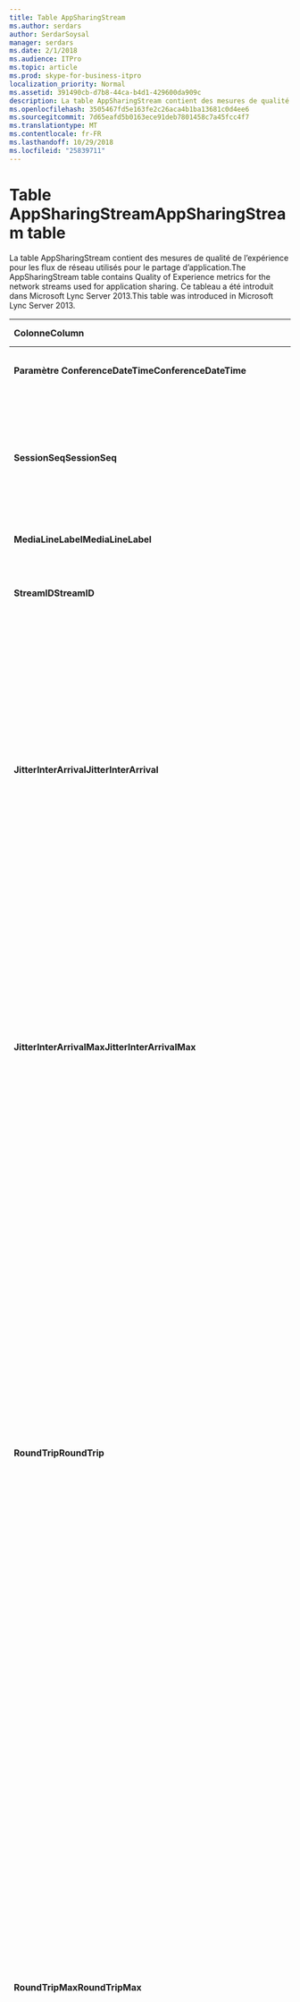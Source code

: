 ```yaml
---
title: Table AppSharingStream
ms.author: serdars
author: SerdarSoysal
manager: serdars
ms.date: 2/1/2018
ms.audience: ITPro
ms.topic: article
ms.prod: skype-for-business-itpro
localization_priority: Normal
ms.assetid: 391490cb-d7b8-44ca-b4d1-429600da909c
description: La table AppSharingStream contient des mesures de qualité de l’expérience pour les flux de réseau utilisés pour le partage d’application. Ce tableau a été introduit dans Microsoft Lync Server 2013.
ms.openlocfilehash: 3505467fd5e163fe2c26aca4b1ba13681c0d4ee6
ms.sourcegitcommit: 7d65eafd5b0163ece91deb7801458c7a45fcc4f7
ms.translationtype: MT
ms.contentlocale: fr-FR
ms.lasthandoff: 10/29/2018
ms.locfileid: "25839711"
---
```

# <a name="appsharingstream-table"></a><span data-ttu-id="f0000-104">Table AppSharingStream</span><span class="sxs-lookup"><span data-stu-id="f0000-104">AppSharingStream table</span></span>
 
<span data-ttu-id="f0000-105">La table AppSharingStream contient des mesures de qualité de l’expérience pour les flux de réseau utilisés pour le partage d’application.</span><span class="sxs-lookup"><span data-stu-id="f0000-105">The AppSharingStream table contains Quality of Experience metrics for the network streams used for application sharing.</span></span> <span data-ttu-id="f0000-106">Ce tableau a été introduit dans Microsoft Lync Server 2013.</span><span class="sxs-lookup"><span data-stu-id="f0000-106">This table was introduced in Microsoft Lync Server 2013.</span></span>
  
|<span data-ttu-id="f0000-107">**Colonne**</span><span class="sxs-lookup"><span data-stu-id="f0000-107">**Column**</span></span>|<span data-ttu-id="f0000-108">**Type de données**</span><span class="sxs-lookup"><span data-stu-id="f0000-108">**Data Type**</span></span>|<span data-ttu-id="f0000-109">**Clé/Index**</span><span class="sxs-lookup"><span data-stu-id="f0000-109">**Key/Index**</span></span>|<span data-ttu-id="f0000-110">**Détails**</span><span class="sxs-lookup"><span data-stu-id="f0000-110">**Details**</span></span>|
|:-----|:-----|:-----|:-----|
|<span data-ttu-id="f0000-111">**Paramètre ConferenceDateTime**</span><span class="sxs-lookup"><span data-stu-id="f0000-111">**ConferenceDateTime**</span></span> <br/> |<span data-ttu-id="f0000-112">dateTime</span><span class="sxs-lookup"><span data-stu-id="f0000-112">dateTime</span></span>  <br/> |<span data-ttu-id="f0000-113">Primaire, étrangère</span><span class="sxs-lookup"><span data-stu-id="f0000-113">Primary, Foreign</span></span>  <br/> |<span data-ttu-id="f0000-114">Date et heure de début de la session.</span><span class="sxs-lookup"><span data-stu-id="f0000-114">Date and time that the session started.</span></span>  <br/> |
|<span data-ttu-id="f0000-115">**SessionSeq**</span><span class="sxs-lookup"><span data-stu-id="f0000-115">**SessionSeq**</span></span> <br/> |<span data-ttu-id="f0000-116">int</span><span class="sxs-lookup"><span data-stu-id="f0000-116">int</span></span>  <br/> |<span data-ttu-id="f0000-117">Primaire, étrangère</span><span class="sxs-lookup"><span data-stu-id="f0000-117">Primary, Foreign</span></span>  <br/> |<span data-ttu-id="f0000-118">Identificateur séquentiel utilisé pour faire la distinction entre les sessions qui ont débuté à la même date et en même temps.</span><span class="sxs-lookup"><span data-stu-id="f0000-118">Sequential identifier used to distinguish between sessions that started on the same date and at the same time.</span></span>  <br/> |
|<span data-ttu-id="f0000-119">**MediaLineLabel**</span><span class="sxs-lookup"><span data-stu-id="f0000-119">**MediaLineLabel**</span></span> <br/> |<span data-ttu-id="f0000-120">tinyint</span><span class="sxs-lookup"><span data-stu-id="f0000-120">tinyint</span></span>  <br/> |<span data-ttu-id="f0000-121">Primaire, étrangère</span><span class="sxs-lookup"><span data-stu-id="f0000-121">Primary, Foreign</span></span>  <br/> | <span data-ttu-id="f0000-122">Voir [Table MediaLine](https://docs.microsoft.com/skypeforbusiness/schema-reference/quality-of-experience-qoe-database-schema/medialine-0).</span><span class="sxs-lookup"><span data-stu-id="f0000-122">See [MediaLine Table](https://docs.microsoft.com/skypeforbusiness/schema-reference/quality-of-experience-qoe-database-schema/medialine-0).</span></span> <br/> |
|<span data-ttu-id="f0000-123">**StreamID**</span><span class="sxs-lookup"><span data-stu-id="f0000-123">**StreamID**</span></span> <br/> |<span data-ttu-id="f0000-124">int</span><span class="sxs-lookup"><span data-stu-id="f0000-124">int</span></span>  <br/> |<span data-ttu-id="f0000-125">Principal</span><span class="sxs-lookup"><span data-stu-id="f0000-125">Primary</span></span>  <br/> |<span data-ttu-id="f0000-126">Identificateur unique de l’application de flux de partage.</span><span class="sxs-lookup"><span data-stu-id="f0000-126">Unique identifier of the application sharing stream.</span></span>  <br/> |
|<span data-ttu-id="f0000-127">**JitterInterArrival**</span><span class="sxs-lookup"><span data-stu-id="f0000-127">**JitterInterArrival**</span></span> <br/> |<span data-ttu-id="f0000-128">int</span><span class="sxs-lookup"><span data-stu-id="f0000-128">int</span></span>  <br/> ||<span data-ttu-id="f0000-p103">Gigue moyenne détectée entre les arrivées de paquets RTP. (La gigue permet de mesurer les fluctuations d’un appel.) Les valeurs de gigue élevées peuvent provenir d’une congestion ou d’un serveur multimédia surchargé, ce qui se traduit par une distorsion ou une perte de l’audio.</span><span class="sxs-lookup"><span data-stu-id="f0000-p103">Average jitter detected between RTP packet arrivals. (Jitter is a measure of the "shakiness" of a call.) High jitter values are typically caused by congestion or an overloaded media server, and result in distorted or lost audio.</span></span>  <br/> |
|<span data-ttu-id="f0000-131">**JitterInterArrivalMax**</span><span class="sxs-lookup"><span data-stu-id="f0000-131">**JitterInterArrivalMax**</span></span> <br/> |<span data-ttu-id="f0000-132">int</span><span class="sxs-lookup"><span data-stu-id="f0000-132">int</span></span>  <br/> ||<span data-ttu-id="f0000-133">Gigue maximale détectée entre l’arrivée de paquets RTP.</span><span class="sxs-lookup"><span data-stu-id="f0000-133">Maximum jitter detected between RTP packet arrivals.</span></span> <span data-ttu-id="f0000-134">(Gigue est une mesure de « tremblement » d’un appel). Valeurs de gigue haute sont généralement causés par congestion ou un serveur multimédia surchargée et entraîner audio déformé ou perdue.</span><span class="sxs-lookup"><span data-stu-id="f0000-134">(Jitter is a measure of the "shakiness" of a call.) High jitter values are typically caused by congestion or an overloaded media server, and result in distorted or lost audio.</span></span>  <br/> |
|<span data-ttu-id="f0000-135">**RoundTrip**</span><span class="sxs-lookup"><span data-stu-id="f0000-135">**RoundTrip**</span></span> <br/> |<span data-ttu-id="f0000-136">int</span><span class="sxs-lookup"><span data-stu-id="f0000-136">int</span></span>  <br/> ||<span data-ttu-id="f0000-p105">Temps moyen (en millisecondes) nécessaire à un paquet RTP (Real-Time Transport Protocol) pour effectuer un aller-retour vers un autre système d’extrémité. Des boucles de 200 millisecondes ou moins sont considérées qualitativement acceptables.</span><span class="sxs-lookup"><span data-stu-id="f0000-p105">Average amount of (in milliseconds) required for a Real-Time Transport Protocol packet to travel to another endpoint and then back. Round-trip times of 200 milliseconds or less are considered of acceptable quality.</span></span>  <br/> <span data-ttu-id="f0000-p106">Des boucles de durée plus élevée peuvent être causées par le routage international des appels, une mauvaise configuration du routage ou un serveur multimédia surchargé. Les durées d’aller-retour élevées créent des difficultés dans le cadre de conversations audio bidirectionnelles réalisées en temps réel.</span><span class="sxs-lookup"><span data-stu-id="f0000-p106">High round-trip values can be caused by international call routing; a routing misconfiguration; or an overloaded media server. High round-trip times result in difficulties with two-way, real-time audio conversations.</span></span>  <br/> |
|<span data-ttu-id="f0000-141">**RoundTripMax**</span><span class="sxs-lookup"><span data-stu-id="f0000-141">**RoundTripMax**</span></span> <br/> |<span data-ttu-id="f0000-142">int</span><span class="sxs-lookup"><span data-stu-id="f0000-142">int</span></span>  <br/> ||<span data-ttu-id="f0000-143">Quantité maximale de (en millisecondes) requise pour un paquet de Real-Time Transport Protocol à se déplacent vers un autre point de terminaison.</span><span class="sxs-lookup"><span data-stu-id="f0000-143">Maximum amount of (in milliseconds) required for a Real-Time Transport Protocol packet to travel to another endpoint and then back.</span></span> <span data-ttu-id="f0000-144">Des boucles de 200 millisecondes ou moins sont considérées qualitativement acceptables.</span><span class="sxs-lookup"><span data-stu-id="f0000-144">Round-trip times of 200 milliseconds or less are considered of acceptable quality.</span></span>  <br/> <span data-ttu-id="f0000-p108">Des boucles de durée plus élevée peuvent être causées par le routage international des appels, une mauvaise configuration du routage ou un serveur multimédia surchargé. Les durées d’aller-retour élevées créent des difficultés dans le cadre de conversations audio bidirectionnelles réalisées en temps réel.</span><span class="sxs-lookup"><span data-stu-id="f0000-p108">High round-trip values can be caused by international call routing; a routing misconfiguration; or an overloaded media server. High round-trip times result in difficulties with two-way, real-time audio conversations.</span></span>  <br/> |
|<span data-ttu-id="f0000-147">**PacketLossRate**</span><span class="sxs-lookup"><span data-stu-id="f0000-147">**PacketLossRate**</span></span> <br/> |<span data-ttu-id="f0000-148">float</span><span class="sxs-lookup"><span data-stu-id="f0000-148">float</span></span>  <br/> ||<span data-ttu-id="f0000-p109">Taux moyen de pertes de paquets RTP. (La perte de paquets survient lorsque des paquets RTP, protocole employé pour la transmission audio et vidéo sur Internet, n’atteignent pas leur point de destination.) Les valeurs de perte élevées peuvent provenir d’une congestion, d’un dépassement de la bande passante disponible, d’une congestion/interférence dans la liaison sans fil ou d’un serveur multimédia surchargé, ce qui se traduit par une distorsion ou une perte de l’audio.</span><span class="sxs-lookup"><span data-stu-id="f0000-p109">Average rate of Real-Time Transport Protocol (RTP) packet loss. (Packet loss occurs when RTP packets, a protocol used for transmitting audio and video across the Internet, failed to reach their destination.) High loss rates are generally caused by congestion; lack of bandwidth; wireless congestion or interference; or an overloaded media server. Packet loss typically results in distorted or lost audio.</span></span>  <br/> |
|<span data-ttu-id="f0000-152">**PacketLossRateMax**</span><span class="sxs-lookup"><span data-stu-id="f0000-152">**PacketLossRateMax**</span></span> <br/> |<span data-ttu-id="f0000-153">float</span><span class="sxs-lookup"><span data-stu-id="f0000-153">float</span></span>  <br/> ||<span data-ttu-id="f0000-154">Taux maximal de perte de paquets RTP (Real-Time Transport Protocol).</span><span class="sxs-lookup"><span data-stu-id="f0000-154">Maximum rate of Real-Time Transport Protocol (RTP) packet loss.</span></span> <span data-ttu-id="f0000-155">(La perte de paquets se produit lorsque les paquets RTP, un protocole utilisé pour la transmission audio et vidéo via Internet, n’a pas pu atteindre leur destination.) Taux de perte haute sont généralement provoquées par la congestion ; manque de bande passante ; congestion sans fil ou interférences ; ou un serveur multimédia surchargée.</span><span class="sxs-lookup"><span data-stu-id="f0000-155">(Packet loss occurs when RTP packets, a protocol used for transmitting audio and video across the Internet, failed to reach their destination.) High loss rates are generally caused by congestion; lack of bandwidth; wireless congestion or interference; or an overloaded media server.</span></span> <span data-ttu-id="f0000-156">Perte de paquets entraîne audio déformé ou perdue.</span><span class="sxs-lookup"><span data-stu-id="f0000-156">Packet loss typically results in distorted or lost audio.</span></span>  <br/> |
|<span data-ttu-id="f0000-157">**PacketUtilization**</span><span class="sxs-lookup"><span data-stu-id="f0000-157">**PacketUtilization**</span></span> <br/> |<span data-ttu-id="f0000-158">int</span><span class="sxs-lookup"><span data-stu-id="f0000-158">int</span></span>  <br/> ||<span data-ttu-id="f0000-159">Nombre de paquets envoyés.</span><span class="sxs-lookup"><span data-stu-id="f0000-159">Number of packets sent.</span></span>  <br/> |
|<span data-ttu-id="f0000-160">**BandwidthEst**</span><span class="sxs-lookup"><span data-stu-id="f0000-160">**BandwidthEst**</span></span> <br/> |<span data-ttu-id="f0000-161">int</span><span class="sxs-lookup"><span data-stu-id="f0000-161">int</span></span>  <br/> ||<span data-ttu-id="f0000-162">Estimée à sens unique la bande passante disponible à la fin de la session.</span><span class="sxs-lookup"><span data-stu-id="f0000-162">Estimated one-way bandwidth available at the end of the session.</span></span> <span data-ttu-id="f0000-163">Indiqué en bits par seconde.</span><span class="sxs-lookup"><span data-stu-id="f0000-163">Reported in bits per second.</span></span>  <br/> |
|<span data-ttu-id="f0000-164">**AppSharingPayloadDescription**</span><span class="sxs-lookup"><span data-stu-id="f0000-164">**AppSharingPayloadDescription**</span></span> <br/> |<span data-ttu-id="f0000-165">int</span><span class="sxs-lookup"><span data-stu-id="f0000-165">int</span></span>  <br/> ||<span data-ttu-id="f0000-166">Description de la charge utile de partage d’application.</span><span class="sxs-lookup"><span data-stu-id="f0000-166">Description of the application sharing payload.</span></span>  <br/> |
|<span data-ttu-id="f0000-167">**RelativeOneWayTotal**</span><span class="sxs-lookup"><span data-stu-id="f0000-167">**RelativeOneWayTotal**</span></span> <br/> |<span data-ttu-id="f0000-168">float</span><span class="sxs-lookup"><span data-stu-id="f0000-168">float</span></span>  <br/> ||<span data-ttu-id="f0000-169">Quantité totale de la latence à sens unique.</span><span class="sxs-lookup"><span data-stu-id="f0000-169">Total amount of one-way latency.</span></span> <span data-ttu-id="f0000-170">Latence à sens unique relative mesure le délai entre le client et le serveur.</span><span class="sxs-lookup"><span data-stu-id="f0000-170">Relative one-way latency measures the delay between the client and the server.</span></span>  <br/> |
|<span data-ttu-id="f0000-171">**RelativeOneWayAverage**</span><span class="sxs-lookup"><span data-stu-id="f0000-171">**RelativeOneWayAverage**</span></span> <br/> |<span data-ttu-id="f0000-172">float</span><span class="sxs-lookup"><span data-stu-id="f0000-172">float</span></span>  <br/> ||<span data-ttu-id="f0000-173">Quantité moyenne de latence à sens unique.</span><span class="sxs-lookup"><span data-stu-id="f0000-173">Average amount of one-way latency.</span></span> <span data-ttu-id="f0000-174">Latence à sens unique relative mesure le délai entre le client et le serveur.</span><span class="sxs-lookup"><span data-stu-id="f0000-174">Relative one-way latency measures the delay between the client and the server.</span></span>  <br/> |
|<span data-ttu-id="f0000-175">**RelativeOneWayMax**</span><span class="sxs-lookup"><span data-stu-id="f0000-175">**RelativeOneWayMax**</span></span> <br/> |<span data-ttu-id="f0000-176">float</span><span class="sxs-lookup"><span data-stu-id="f0000-176">float</span></span>  <br/> ||<span data-ttu-id="f0000-177">Quantité maximale de latence à sens unique.</span><span class="sxs-lookup"><span data-stu-id="f0000-177">Maximum amount of one-way latency.</span></span> <span data-ttu-id="f0000-178">Latence à sens unique relative mesure le délai entre le client et le serveur.</span><span class="sxs-lookup"><span data-stu-id="f0000-178">Relative one-way latency measures the delay between the client and the server.</span></span>  <br/> |
|<span data-ttu-id="f0000-179">**RelativeOneWayBurstOccurrences**</span><span class="sxs-lookup"><span data-stu-id="f0000-179">**RelativeOneWayBurstOccurrences**</span></span> <br/> |<span data-ttu-id="f0000-180">int</span><span class="sxs-lookup"><span data-stu-id="f0000-180">int</span></span>  <br/> ||<span data-ttu-id="f0000-181">Occurrences de rafales à sens unique total.</span><span class="sxs-lookup"><span data-stu-id="f0000-181">Total one-way burst occurrences.</span></span> <span data-ttu-id="f0000-182">Une transmission « rafales » est une transmission où flux de données en rafales imprévisibles au lieu d’un flux continu.</span><span class="sxs-lookup"><span data-stu-id="f0000-182">A "bursty" transmission is a transmission where data flows in unpredictable bursts as opposed to a steady stream.</span></span> <span data-ttu-id="f0000-183">Cette mesure exhaustive de flux de données entre le client et le serveur.</span><span class="sxs-lookup"><span data-stu-id="f0000-183">This metric measures data flow between the client and the server.</span></span>  <br/> |
|<span data-ttu-id="f0000-184">**RelativeOneWayBurstDensity**</span><span class="sxs-lookup"><span data-stu-id="f0000-184">**RelativeOneWayBurstDensity**</span></span> <br/> |<span data-ttu-id="f0000-185">float</span><span class="sxs-lookup"><span data-stu-id="f0000-185">float</span></span>  <br/> ||<span data-ttu-id="f0000-186">Densité des rafales à sens unique total.</span><span class="sxs-lookup"><span data-stu-id="f0000-186">Total one-way burst density.</span></span> <span data-ttu-id="f0000-187">Une transmission « rafales » est une transmission où flux de données en rafales imprévisibles au lieu d’un flux continu.</span><span class="sxs-lookup"><span data-stu-id="f0000-187">A "bursty" transmission is a transmission where data flows in unpredictable bursts as opposed to a steady stream.</span></span> <span data-ttu-id="f0000-188">Cette mesure exhaustive de flux de données entre le client et le serveur.</span><span class="sxs-lookup"><span data-stu-id="f0000-188">This metric measures data flow between the client and the server.</span></span>  <br/> |
|<span data-ttu-id="f0000-189">**RelativeOneWayBurstDuration**</span><span class="sxs-lookup"><span data-stu-id="f0000-189">**RelativeOneWayBurstDuration**</span></span> <br/> |<span data-ttu-id="f0000-190">float</span><span class="sxs-lookup"><span data-stu-id="f0000-190">float</span></span>  <br/> ||<span data-ttu-id="f0000-191">Durée totale rafale à sens unique.</span><span class="sxs-lookup"><span data-stu-id="f0000-191">Total one-way burst duration.</span></span> <span data-ttu-id="f0000-192">Une transmission « rafales » est une transmission où flux de données en rafales imprévisibles au lieu d’un flux continu.</span><span class="sxs-lookup"><span data-stu-id="f0000-192">A "bursty" transmission is a transmission where data flows in unpredictable bursts as opposed to a steady stream.</span></span> <span data-ttu-id="f0000-193">Cette mesure exhaustive de flux de données entre le client et le serveur.</span><span class="sxs-lookup"><span data-stu-id="f0000-193">This metric measures data flow between the client and the server.</span></span>  <br/> |
|<span data-ttu-id="f0000-194">**RelativeOneWayGapOccurrences**</span><span class="sxs-lookup"><span data-stu-id="f0000-194">**RelativeOneWayGapOccurrences**</span></span> <br/> |<span data-ttu-id="f0000-195">int</span><span class="sxs-lookup"><span data-stu-id="f0000-195">int</span></span>  <br/> ||<span data-ttu-id="f0000-196">Occurrences d’intervalles à sens unique total.</span><span class="sxs-lookup"><span data-stu-id="f0000-196">Total one-way gap occurrences.</span></span> <span data-ttu-id="f0000-197">Une transmission « rafales » est une transmission où flux de données en rafales imprévisibles au lieu d’un flux continu ; intervalles indiquent les retards entre ces rafales.</span><span class="sxs-lookup"><span data-stu-id="f0000-197">A "bursty" transmission is a transmission where data flows in unpredictable bursts as opposed to a steady stream; gaps indicate delays between these bursts.</span></span> <span data-ttu-id="f0000-198">Cette mesure exhaustive de flux de données entre le client et le serveur.</span><span class="sxs-lookup"><span data-stu-id="f0000-198">This metric measures data flow between the client and the server.</span></span>  <br/> |
|<span data-ttu-id="f0000-199">**RelativeOneWayGapDensity**</span><span class="sxs-lookup"><span data-stu-id="f0000-199">**RelativeOneWayGapDensity**</span></span> <br/> |<span data-ttu-id="f0000-200">float</span><span class="sxs-lookup"><span data-stu-id="f0000-200">float</span></span>  <br/> ||<span data-ttu-id="f0000-201">Densité d’intervalles à sens unique total.</span><span class="sxs-lookup"><span data-stu-id="f0000-201">Total one-way gap density.</span></span> <span data-ttu-id="f0000-202">Une transmission « rafales » est une transmission où flux de données en rafales imprévisibles au lieu d’un flux continu ; intervalles indiquent les retards entre ces rafales.</span><span class="sxs-lookup"><span data-stu-id="f0000-202">A "bursty" transmission is a transmission where data flows in unpredictable bursts as opposed to a steady stream; gaps indicate delays between these bursts.</span></span> <span data-ttu-id="f0000-203">Cette mesure exhaustive de flux de données entre le client et le serveur.</span><span class="sxs-lookup"><span data-stu-id="f0000-203">This metric measures data flow between the client and the server.</span></span>  <br/> |
|<span data-ttu-id="f0000-204">**RelativeOneWayGapDuration**</span><span class="sxs-lookup"><span data-stu-id="f0000-204">**RelativeOneWayGapDuration**</span></span> <br/> |<span data-ttu-id="f0000-205">float</span><span class="sxs-lookup"><span data-stu-id="f0000-205">float</span></span>  <br/> ||<span data-ttu-id="f0000-206">Durée des intervalles à sens unique total.</span><span class="sxs-lookup"><span data-stu-id="f0000-206">Total one-way gap duration.</span></span> <span data-ttu-id="f0000-207">Une transmission « rafales » est une transmission où flux de données en rafales imprévisibles au lieu d’un flux continu ; intervalles indiquent les retards entre ces rafales.</span><span class="sxs-lookup"><span data-stu-id="f0000-207">A "bursty" transmission is a transmission where data flows in unpredictable bursts as opposed to a steady stream; gaps indicate delays between these bursts.</span></span> <span data-ttu-id="f0000-208">Cette mesure exhaustive de flux de données entre le client et le serveur.</span><span class="sxs-lookup"><span data-stu-id="f0000-208">This metric measures data flow between the client and the server.</span></span>  <br/> |
|<span data-ttu-id="f0000-209">**ApplicationSharingType**</span><span class="sxs-lookup"><span data-stu-id="f0000-209">**ApplicationSharingType**</span></span> <br/> |<span data-ttu-id="f0000-210">varChar(256)</span><span class="sxs-lookup"><span data-stu-id="f0000-210">varChar(256)</span></span>  <br/> ||<span data-ttu-id="f0000-211">Rôle d’application (personne effectuant le partage ou spectateur) et type de contenu.</span><span class="sxs-lookup"><span data-stu-id="f0000-211">Application role (Sharer or Viewer) and content type.</span></span>  <br/> |
|<span data-ttu-id="f0000-212">**RDPTileProcessingLatencyTotal**</span><span class="sxs-lookup"><span data-stu-id="f0000-212">**RDPTileProcessingLatencyTotal**</span></span> <br/> |<span data-ttu-id="f0000-213">float</span><span class="sxs-lookup"><span data-stu-id="f0000-213">float</span></span>  <br/> ||<span data-ttu-id="f0000-214">Nombre total de temps de traitement des mosaïques protocole remote desktop protocol (RDP).</span><span class="sxs-lookup"><span data-stu-id="f0000-214">Total processing time for remote desktop protocol (RDP) tiles.</span></span> <span data-ttu-id="f0000-215">Un total supérieur équivaut à un délai plus long dans l’expérience d’affichage.</span><span class="sxs-lookup"><span data-stu-id="f0000-215">A higher total equates to a longer delay in the viewing experience.</span></span>  <br/> |
|<span data-ttu-id="f0000-216">**RDPTileProcessingLatencyAverage**</span><span class="sxs-lookup"><span data-stu-id="f0000-216">**RDPTileProcessingLatencyAverage**</span></span> <br/> |<span data-ttu-id="f0000-217">float</span><span class="sxs-lookup"><span data-stu-id="f0000-217">float</span></span>  <br/> ||<span data-ttu-id="f0000-218">Durée moyenne de traitement pour les mosaïques protocole remote desktop protocol (RDP).</span><span class="sxs-lookup"><span data-stu-id="f0000-218">Average processing time for remote desktop protocol (RDP) tiles.</span></span> <span data-ttu-id="f0000-219">Un total supérieur équivaut à un délai plus long dans l’expérience d’affichage.</span><span class="sxs-lookup"><span data-stu-id="f0000-219">A higher total equates to a longer delay in the viewing experience.</span></span>  <br/> |
|<span data-ttu-id="f0000-220">**RDPTileProcessingLatencyMax**</span><span class="sxs-lookup"><span data-stu-id="f0000-220">**RDPTileProcessingLatencyMax**</span></span> <br/> |<span data-ttu-id="f0000-221">float</span><span class="sxs-lookup"><span data-stu-id="f0000-221">float</span></span>  <br/> ||<span data-ttu-id="f0000-222">Temps de traitement maximal pour les mosaïques protocole remote desktop protocol (RDP).</span><span class="sxs-lookup"><span data-stu-id="f0000-222">Maximum processing time for remote desktop protocol (RDP) tiles.</span></span> <span data-ttu-id="f0000-223">Un total supérieur équivaut à un délai plus long dans l’expérience d’affichage.</span><span class="sxs-lookup"><span data-stu-id="f0000-223">A higher total equates to a longer delay in the viewing experience.</span></span>  <br/> |
|<span data-ttu-id="f0000-224">**RDPTileProcessingLatencyBurstOccurrences**</span><span class="sxs-lookup"><span data-stu-id="f0000-224">**RDPTileProcessingLatencyBurstOccurrences**</span></span> <br/> |<span data-ttu-id="f0000-225">int</span><span class="sxs-lookup"><span data-stu-id="f0000-225">int</span></span>  <br/> ||<span data-ttu-id="f0000-226">Occurrences de rafales dans le temps de traitement pour les mosaïques protocole remote desktop protocol (RDP).</span><span class="sxs-lookup"><span data-stu-id="f0000-226">Burst occurrences in the processing time for remote desktop protocol (RDP) tiles.</span></span> <span data-ttu-id="f0000-227">Une transmission « rafales » est une transmission où flux de données en rafales imprévisibles au lieu d’un flux continu.</span><span class="sxs-lookup"><span data-stu-id="f0000-227">A "bursty" transmission is a transmission where data flows in unpredictable bursts as opposed to a steady stream.</span></span>  <br/> |
|<span data-ttu-id="f0000-228">**RDPTileProcessingLatencyBurstDensity**</span><span class="sxs-lookup"><span data-stu-id="f0000-228">**RDPTileProcessingLatencyBurstDensity**</span></span> <br/> |<span data-ttu-id="f0000-229">float</span><span class="sxs-lookup"><span data-stu-id="f0000-229">float</span></span>  <br/> ||<span data-ttu-id="f0000-230">Densité des rafales dans le temps de traitement pour les mosaïques protocole remote desktop protocol (RDP).</span><span class="sxs-lookup"><span data-stu-id="f0000-230">Burst density in the processing time for remote desktop protocol (RDP) tiles.</span></span> <span data-ttu-id="f0000-231">Une transmission « rafales » est une transmission où flux de données en rafales imprévisibles au lieu d’un flux continu.</span><span class="sxs-lookup"><span data-stu-id="f0000-231">A "bursty" transmission is a transmission where data flows in unpredictable bursts as opposed to a steady stream.</span></span>  <br/> |
|<span data-ttu-id="f0000-232">**RDPTileProcessingLatencyBurstDuration**</span><span class="sxs-lookup"><span data-stu-id="f0000-232">**RDPTileProcessingLatencyBurstDuration**</span></span> <br/> |<span data-ttu-id="f0000-233">float</span><span class="sxs-lookup"><span data-stu-id="f0000-233">float</span></span>  <br/> ||<span data-ttu-id="f0000-234">Durée dans le temps de traitement pour les mosaïques protocole remote desktop protocol (RDP) des rafales.</span><span class="sxs-lookup"><span data-stu-id="f0000-234">Burst duration in the processing time for remote desktop protocol (RDP) tiles.</span></span> <span data-ttu-id="f0000-235">Une transmission « rafales » est une transmission où flux de données en rafales imprévisibles au lieu d’un flux continu.</span><span class="sxs-lookup"><span data-stu-id="f0000-235">A "bursty" transmission is a transmission where data flows in unpredictable bursts as opposed to a steady stream.</span></span>  <br/> |
|<span data-ttu-id="f0000-236">**RDPTileProcessingLatencyGapOccurrences**</span><span class="sxs-lookup"><span data-stu-id="f0000-236">**RDPTileProcessingLatencyGapOccurrences**</span></span> <br/> |<span data-ttu-id="f0000-237">int</span><span class="sxs-lookup"><span data-stu-id="f0000-237">int</span></span>  <br/> ||<span data-ttu-id="f0000-238">Occurrences d’intervalles dans le temps de traitement pour les mosaïques protocole remote desktop protocol (RDP).</span><span class="sxs-lookup"><span data-stu-id="f0000-238">Gap occurrences in the processing time for remote desktop protocol (RDP) tiles.</span></span>  <br/> |
|<span data-ttu-id="f0000-239">**RDPTileProcessingLatencyGapDensity**</span><span class="sxs-lookup"><span data-stu-id="f0000-239">**RDPTileProcessingLatencyGapDensity**</span></span> <br/> |<span data-ttu-id="f0000-240">float</span><span class="sxs-lookup"><span data-stu-id="f0000-240">float</span></span>  <br/> ||<span data-ttu-id="f0000-241">Densité d’intervalles dans le temps de traitement pour les mosaïques protocole remote desktop protocol (RDP).</span><span class="sxs-lookup"><span data-stu-id="f0000-241">Gap density in the processing time for remote desktop protocol (RDP) tiles.</span></span> <span data-ttu-id="f0000-242">Densité d’intervalles faible équivaut à un meilleur confort de visualisation.</span><span class="sxs-lookup"><span data-stu-id="f0000-242">Low gap density equates to a better viewing experience.</span></span>  <br/> |
|<span data-ttu-id="f0000-243">**RDPTileProcessingLatencyGapDuration**</span><span class="sxs-lookup"><span data-stu-id="f0000-243">**RDPTileProcessingLatencyGapDuration**</span></span> <br/> |<span data-ttu-id="f0000-244">float</span><span class="sxs-lookup"><span data-stu-id="f0000-244">float</span></span>  <br/> ||<span data-ttu-id="f0000-245">Durée des intervalles dans le temps de traitement pour les mosaïques protocole remote desktop protocol (RDP).</span><span class="sxs-lookup"><span data-stu-id="f0000-245">Gap duration in the processing time for remote desktop protocol (RDP) tiles.</span></span> <span data-ttu-id="f0000-246">Durées des intervalles courte correspondent à un meilleur confort de visualisation.</span><span class="sxs-lookup"><span data-stu-id="f0000-246">Short gap durations equate to a better viewing experience.</span></span>  <br/> |
|<span data-ttu-id="f0000-247">**CaptureTileRateTotal**</span><span class="sxs-lookup"><span data-stu-id="f0000-247">**CaptureTileRateTotal**</span></span> <br/> |<span data-ttu-id="f0000-248">float</span><span class="sxs-lookup"><span data-stu-id="f0000-248">float</span></span>  <br/> ||<span data-ttu-id="f0000-249">Taux total de mosaïques capturées (en mosaïques par seconde).</span><span class="sxs-lookup"><span data-stu-id="f0000-249">Total rate of captured tiles (in tiles per second).</span></span>  <br/> |
|<span data-ttu-id="f0000-250">**CaptureTileRateAverage**</span><span class="sxs-lookup"><span data-stu-id="f0000-250">**CaptureTileRateAverage**</span></span> <br/> |<span data-ttu-id="f0000-251">float</span><span class="sxs-lookup"><span data-stu-id="f0000-251">float</span></span>  <br/> ||<span data-ttu-id="f0000-252">Taux moyen de mosaïques capturées (en mosaïques par seconde).</span><span class="sxs-lookup"><span data-stu-id="f0000-252">Average rate of captured tiles (in tiles per second).</span></span>  <br/> |
|<span data-ttu-id="f0000-253">**CaptureTileRateMax**</span><span class="sxs-lookup"><span data-stu-id="f0000-253">**CaptureTileRateMax**</span></span> <br/> |<span data-ttu-id="f0000-254">float</span><span class="sxs-lookup"><span data-stu-id="f0000-254">float</span></span>  <br/> ||<span data-ttu-id="f0000-255">Taux maximal de mosaïques capturées (en mosaïques par seconde).</span><span class="sxs-lookup"><span data-stu-id="f0000-255">Maximum rate of captured tiles (in tiles per second).</span></span>  <br/> |
|<span data-ttu-id="f0000-256">**CaptureTileRateBurstOccurrences**</span><span class="sxs-lookup"><span data-stu-id="f0000-256">**CaptureTileRateBurstOccurrences**</span></span> <br/> |<span data-ttu-id="f0000-257">int</span><span class="sxs-lookup"><span data-stu-id="f0000-257">in t</span></span>  <br/> ||<span data-ttu-id="f0000-258">Occurrences de rafales dans la fréquence de mosaïques capturées (en mosaïques par seconde).</span><span class="sxs-lookup"><span data-stu-id="f0000-258">Burst occurrences in the rate of captured tiles (in tiles per second).</span></span>  <br/> |
|<span data-ttu-id="f0000-259">**CaptureTileRateBurstDensity**</span><span class="sxs-lookup"><span data-stu-id="f0000-259">**CaptureTileRateBurstDensity**</span></span> <br/> |<span data-ttu-id="f0000-260">float</span><span class="sxs-lookup"><span data-stu-id="f0000-260">float</span></span>  <br/> ||<span data-ttu-id="f0000-261">Densité des rafales dans la fréquence de mosaïques capturées (en mosaïques par seconde).</span><span class="sxs-lookup"><span data-stu-id="f0000-261">Burst density in the rate of captured tiles (in tiles per second).</span></span>  <br/> |
|<span data-ttu-id="f0000-262">**CaptureTileRateBurstDuration**</span><span class="sxs-lookup"><span data-stu-id="f0000-262">**CaptureTileRateBurstDuration**</span></span> <br/> |<span data-ttu-id="f0000-263">float</span><span class="sxs-lookup"><span data-stu-id="f0000-263">float</span></span>  <br/> ||<span data-ttu-id="f0000-264">Durée des rafales dans la fréquence de mosaïques capturées (en mosaïques par seconde).</span><span class="sxs-lookup"><span data-stu-id="f0000-264">Burst duration in the rate of captured tiles (in tiles per second).</span></span>  <br/> |
|<span data-ttu-id="f0000-265">**CaptureTileRateGapOccurrences**</span><span class="sxs-lookup"><span data-stu-id="f0000-265">**CaptureTileRateGapOccurrences**</span></span> <br/> |<span data-ttu-id="f0000-266">int</span><span class="sxs-lookup"><span data-stu-id="f0000-266">int</span></span>  <br/> ||<span data-ttu-id="f0000-267">Occurrences d’intervalles dans la fréquence de mosaïques capturées (en mosaïques par seconde).</span><span class="sxs-lookup"><span data-stu-id="f0000-267">Gap occurrences in the rate of captured tiles (in tiles per second).</span></span>  <br/> |
|<span data-ttu-id="f0000-268">**CaptureTileRateGapDensity**</span><span class="sxs-lookup"><span data-stu-id="f0000-268">**CaptureTileRateGapDensity**</span></span> <br/> |<span data-ttu-id="f0000-269">float</span><span class="sxs-lookup"><span data-stu-id="f0000-269">float</span></span>  <br/> ||<span data-ttu-id="f0000-270">Densité d’intervalles dans la fréquence de mosaïques capturées (en mosaïques par seconde).</span><span class="sxs-lookup"><span data-stu-id="f0000-270">Gap density in the rate of captured tiles (in tiles per second).</span></span>  <br/> |
|<span data-ttu-id="f0000-271">**CaptureTileRateGapDuration**</span><span class="sxs-lookup"><span data-stu-id="f0000-271">**CaptureTileRateGapDuration**</span></span> <br/> |<span data-ttu-id="f0000-272">float</span><span class="sxs-lookup"><span data-stu-id="f0000-272">float</span></span>  <br/> ||<span data-ttu-id="f0000-273">Durée des intervalles dans la fréquence de mosaïques capturées (en mosaïques par seconde).</span><span class="sxs-lookup"><span data-stu-id="f0000-273">Gap duration in the rate of captured tiles (in tiles per second).</span></span>  <br/> |
|<span data-ttu-id="f0000-274">**SpoiledTilePercentTotal**</span><span class="sxs-lookup"><span data-stu-id="f0000-274">**SpoiledTilePercentTotal**</span></span> <br/> |<span data-ttu-id="f0000-275">float</span><span class="sxs-lookup"><span data-stu-id="f0000-275">float</span></span>  <br/> ||<span data-ttu-id="f0000-276">Pourcentage total du contenu qui n’a pas atteint le spectateur mais qui a été au lieu de cela ignoré et remplacé par du contenu.</span><span class="sxs-lookup"><span data-stu-id="f0000-276">Total percentage of the content that did not reach the viewer but was instead discarded and overwritten by fresh content.</span></span>  <br/> |
|<span data-ttu-id="f0000-277">**SpoiledTilePercentAverage**</span><span class="sxs-lookup"><span data-stu-id="f0000-277">**SpoiledTilePercentAverage**</span></span> <br/> |<span data-ttu-id="f0000-278">float</span><span class="sxs-lookup"><span data-stu-id="f0000-278">float</span></span>  <br/> ||<span data-ttu-id="f0000-279">Pourcentage moyen du contenu qui n’a pas atteint le spectateur mais qui a été au lieu de cela ignoré et remplacé par du contenu.</span><span class="sxs-lookup"><span data-stu-id="f0000-279">Average percentage of the content that did not reach the viewer but was instead discarded and overwritten by fresh content.</span></span>  <br/> |
|<span data-ttu-id="f0000-280">**SpoiledTilePercentMax**</span><span class="sxs-lookup"><span data-stu-id="f0000-280">**SpoiledTilePercentMax**</span></span> <br/> |<span data-ttu-id="f0000-281">float</span><span class="sxs-lookup"><span data-stu-id="f0000-281">float</span></span>  <br/> ||<span data-ttu-id="f0000-282">Pourcentage maximal du contenu qui n’a pas atteint le spectateur mais qui a été au lieu de cela ignoré et remplacé par du contenu.</span><span class="sxs-lookup"><span data-stu-id="f0000-282">Maximum percentage of the content that did not reach the viewer but was instead discarded and overwritten by fresh content.</span></span>  <br/> |
|<span data-ttu-id="f0000-283">**SpoiledTilePercentBurstOccurrences**</span><span class="sxs-lookup"><span data-stu-id="f0000-283">**SpoiledTilePercentBurstOccurrences**</span></span> <br/> |<span data-ttu-id="f0000-284">int</span><span class="sxs-lookup"><span data-stu-id="f0000-284">int</span></span>  <br/> ||<span data-ttu-id="f0000-285">Occurrences de rafales pour le contenu qui n’a pas atteint le spectateur mais qui a été au lieu de cela ignoré et remplacé par du contenu.</span><span class="sxs-lookup"><span data-stu-id="f0000-285">Burst occurrences for the content that did not reach the viewer but was instead discarded and overwritten by fresh content.</span></span>  <br/> |
|<span data-ttu-id="f0000-286">**SpoiledTilePercentBurstDensity**</span><span class="sxs-lookup"><span data-stu-id="f0000-286">**SpoiledTilePercentBurstDensity**</span></span> <br/> |<span data-ttu-id="f0000-287">float</span><span class="sxs-lookup"><span data-stu-id="f0000-287">float</span></span>  <br/> ||<span data-ttu-id="f0000-288">Densité des rafales pour le contenu qui n’a pas atteint le spectateur mais qui a été au lieu de cela ignoré et remplacé par du contenu.</span><span class="sxs-lookup"><span data-stu-id="f0000-288">Burst density for the content that did not reach the viewer but was instead discarded and overwritten by fresh content.</span></span>  <br/> |
|<span data-ttu-id="f0000-289">**SpoiledTilePercentBurstDuration**</span><span class="sxs-lookup"><span data-stu-id="f0000-289">**SpoiledTilePercentBurstDuration**</span></span> <br/> |<span data-ttu-id="f0000-290">float</span><span class="sxs-lookup"><span data-stu-id="f0000-290">float</span></span>  <br/> ||<span data-ttu-id="f0000-291">Durée des rafales pour le contenu qui n’a pas atteint le spectateur mais qui a été au lieu de cela ignoré et remplacé par du contenu.</span><span class="sxs-lookup"><span data-stu-id="f0000-291">Burst duration for the content that did not reach the viewer but was instead discarded and overwritten by fresh content.</span></span>  <br/> |
|<span data-ttu-id="f0000-292">**SpoiledTilePercentGapOccurrences**</span><span class="sxs-lookup"><span data-stu-id="f0000-292">**SpoiledTilePercentGapOccurrences**</span></span> <br/> |<span data-ttu-id="f0000-293">int</span><span class="sxs-lookup"><span data-stu-id="f0000-293">int</span></span>  <br/> ||<span data-ttu-id="f0000-294">Occurrences d’intervalles pour le contenu qui n’a pas atteint le spectateur mais qui a été au lieu de cela ignoré et remplacé par du contenu.</span><span class="sxs-lookup"><span data-stu-id="f0000-294">Gap occurrences for the content that did not reach the viewer but was instead discarded and overwritten by fresh content.</span></span>  <br/> |
|<span data-ttu-id="f0000-295">**SpoiledTilePercentGapDensity**</span><span class="sxs-lookup"><span data-stu-id="f0000-295">**SpoiledTilePercentGapDensity**</span></span> <br/> |<span data-ttu-id="f0000-296">float</span><span class="sxs-lookup"><span data-stu-id="f0000-296">float</span></span>  <br/> ||<span data-ttu-id="f0000-297">Densité d’intervalles pour le contenu qui n’a pas atteint le spectateur mais qui a été au lieu de cela ignoré et remplacé par du contenu.</span><span class="sxs-lookup"><span data-stu-id="f0000-297">Gap density for the content that did not reach the viewer but was instead discarded and overwritten by fresh content.</span></span>  <br/> |
|<span data-ttu-id="f0000-298">**SpoiledTilePercentGapDuration**</span><span class="sxs-lookup"><span data-stu-id="f0000-298">**SpoiledTilePercentGapDuration**</span></span> <br/> |<span data-ttu-id="f0000-299">float</span><span class="sxs-lookup"><span data-stu-id="f0000-299">float</span></span>  <br/> ||<span data-ttu-id="f0000-300">Durée des intervalles pour le contenu qui n’a pas atteint le spectateur mais qui a été au lieu de cela ignoré et remplacé par du contenu.</span><span class="sxs-lookup"><span data-stu-id="f0000-300">Gap duration for the content that did not reach the viewer but was instead discarded and overwritten by fresh content.</span></span>  <br/> |
|<span data-ttu-id="f0000-301">**ScrapingFrameRateTotal**</span><span class="sxs-lookup"><span data-stu-id="f0000-301">**ScrapingFrameRateTotal**</span></span> <br/> |<span data-ttu-id="f0000-302">float</span><span class="sxs-lookup"><span data-stu-id="f0000-302">float</span></span>  <br/> ||<span data-ttu-id="f0000-303">Nombre total d’images récupérées à partir de la source graphique.</span><span class="sxs-lookup"><span data-stu-id="f0000-303">Total number of frames scraped from the graphics source.</span></span>  <br/> |
|<span data-ttu-id="f0000-304">**ScrapingFrameRateAverage**</span><span class="sxs-lookup"><span data-stu-id="f0000-304">**ScrapingFrameRateAverage**</span></span> <br/> |<span data-ttu-id="f0000-305">float</span><span class="sxs-lookup"><span data-stu-id="f0000-305">float</span></span>  <br/> ||<span data-ttu-id="f0000-306">Nombre moyen d’images récupérées à partir de la source graphique.</span><span class="sxs-lookup"><span data-stu-id="f0000-306">Average number of frames scraped from the graphics source.</span></span>  <br/> |
|<span data-ttu-id="f0000-307">**ScrapingFrameRateMax**</span><span class="sxs-lookup"><span data-stu-id="f0000-307">**ScrapingFrameRateMax**</span></span> <br/> |<span data-ttu-id="f0000-308">float</span><span class="sxs-lookup"><span data-stu-id="f0000-308">float</span></span>  <br/> ||<span data-ttu-id="f0000-309">Nombre maximal d’images récupérées à partir de la source graphique.</span><span class="sxs-lookup"><span data-stu-id="f0000-309">Maximum number of frames scraped from the graphics source.</span></span>  <br/> |
|<span data-ttu-id="f0000-310">**ScrapingFrameRateBurstOccurrences**</span><span class="sxs-lookup"><span data-stu-id="f0000-310">**ScrapingFrameRateBurstOccurrences**</span></span> <br/> |<span data-ttu-id="f0000-311">int</span><span class="sxs-lookup"><span data-stu-id="f0000-311">int</span></span>  <br/> ||<span data-ttu-id="f0000-312">Occurrences de rafales dans les images récupérées à partir de la source graphique.</span><span class="sxs-lookup"><span data-stu-id="f0000-312">Burst occurrences in the frames scraped from the graphics source.</span></span>  <br/> |
|<span data-ttu-id="f0000-313">**ScrapingFrameRateBurstDensity**</span><span class="sxs-lookup"><span data-stu-id="f0000-313">**ScrapingFrameRateBurstDensity**</span></span> <br/> |<span data-ttu-id="f0000-314">float</span><span class="sxs-lookup"><span data-stu-id="f0000-314">float</span></span>  <br/> ||<span data-ttu-id="f0000-315">Densité des rafales dans les images récupérées à partir de la source graphique.</span><span class="sxs-lookup"><span data-stu-id="f0000-315">Burst density in the frames scraped from the graphics source.</span></span>  <br/> |
|<span data-ttu-id="f0000-316">**ScrapingFrameRateBurstDuration**</span><span class="sxs-lookup"><span data-stu-id="f0000-316">**ScrapingFrameRateBurstDuration**</span></span> <br/> |<span data-ttu-id="f0000-317">float</span><span class="sxs-lookup"><span data-stu-id="f0000-317">float</span></span>  <br/> ||<span data-ttu-id="f0000-318">Durée des rafales dans les images récupérées à partir de la source graphique.</span><span class="sxs-lookup"><span data-stu-id="f0000-318">Burst duration in the frames scraped from the graphics source.</span></span>  <br/> |
|<span data-ttu-id="f0000-319">**ScrapingFrameRateGapOccurrences**</span><span class="sxs-lookup"><span data-stu-id="f0000-319">**ScrapingFrameRateGapOccurrences**</span></span> <br/> |<span data-ttu-id="f0000-320">int</span><span class="sxs-lookup"><span data-stu-id="f0000-320">int</span></span>  <br/> ||<span data-ttu-id="f0000-321">Occurrences d’intervalles dans les images récupérées à partir de la source graphique.</span><span class="sxs-lookup"><span data-stu-id="f0000-321">Gap occurrences in the frames scraped from the graphics source.</span></span>  <br/> |
|<span data-ttu-id="f0000-322">**ScrapingFrameRateGapDensity**</span><span class="sxs-lookup"><span data-stu-id="f0000-322">**ScrapingFrameRateGapDensity**</span></span> <br/> |<span data-ttu-id="f0000-323">float</span><span class="sxs-lookup"><span data-stu-id="f0000-323">float</span></span>  <br/> ||<span data-ttu-id="f0000-324">Densité d’intervalles dans les images récupérées à partir de la source graphique.</span><span class="sxs-lookup"><span data-stu-id="f0000-324">Gap density in the frames scraped from the graphics source.</span></span>  <br/> |
|<span data-ttu-id="f0000-325">**ScrapingFrameRateGapDuration**</span><span class="sxs-lookup"><span data-stu-id="f0000-325">**ScrapingFrameRateGapDuration**</span></span> <br/> |<span data-ttu-id="f0000-326">float</span><span class="sxs-lookup"><span data-stu-id="f0000-326">float</span></span>  <br/> ||<span data-ttu-id="f0000-327">Durée des intervalles dans les images récupérées à partir de la source graphique.</span><span class="sxs-lookup"><span data-stu-id="f0000-327">Gap duration in the frames scraped from the graphics source.</span></span>  <br/> |
|<span data-ttu-id="f0000-328">**IncomingTileRateTotal**</span><span class="sxs-lookup"><span data-stu-id="f0000-328">**IncomingTileRateTotal**</span></span> <br/> |<span data-ttu-id="f0000-329">float</span><span class="sxs-lookup"><span data-stu-id="f0000-329">float</span></span>  <br/> ||<span data-ttu-id="f0000-330">Nombre total de fréquence d’images entrantes reçues par la visionneuse.</span><span class="sxs-lookup"><span data-stu-id="f0000-330">Total incoming frame rate as received by the viewer.</span></span>  <br/> |
|<span data-ttu-id="f0000-331">**IncomingTileRateAverage**</span><span class="sxs-lookup"><span data-stu-id="f0000-331">**IncomingTileRateAverage**</span></span> <br/> |<span data-ttu-id="f0000-332">float</span><span class="sxs-lookup"><span data-stu-id="f0000-332">float</span></span>  <br/> ||<span data-ttu-id="f0000-333">Moyenne de fréquence d’images entrantes reçues par la visionneuse.</span><span class="sxs-lookup"><span data-stu-id="f0000-333">Average incoming frame rate as received by the viewer.</span></span>  <br/> |
|<span data-ttu-id="f0000-334">**IncomingTileRateMax**</span><span class="sxs-lookup"><span data-stu-id="f0000-334">**IncomingTileRateMax**</span></span> <br/> |<span data-ttu-id="f0000-335">float</span><span class="sxs-lookup"><span data-stu-id="f0000-335">float</span></span>  <br/> ||<span data-ttu-id="f0000-336">Fréquence de mosaïques maximale entrantes reçues par la visionneuse.</span><span class="sxs-lookup"><span data-stu-id="f0000-336">Maximum incoming tile rate as received by the viewer.</span></span>  <br/> |
|<span data-ttu-id="f0000-337">**IncomingTileRateBurstOccurrences**</span><span class="sxs-lookup"><span data-stu-id="f0000-337">**IncomingTileRateBurstOccurrences**</span></span> <br/> |<span data-ttu-id="f0000-338">int</span><span class="sxs-lookup"><span data-stu-id="f0000-338">int</span></span>  <br/> ||<span data-ttu-id="f0000-339">Occurrences de rafales dans la fréquence de mosaïques entrantes reçues par la visionneuse.</span><span class="sxs-lookup"><span data-stu-id="f0000-339">Burst occurrences in the incoming tile rate as received by the viewer.</span></span>  <br/> |
|<span data-ttu-id="f0000-340">**IncomingTileRateBurstDensity**</span><span class="sxs-lookup"><span data-stu-id="f0000-340">**IncomingTileRateBurstDensity**</span></span> <br/> |<span data-ttu-id="f0000-341">float</span><span class="sxs-lookup"><span data-stu-id="f0000-341">float</span></span>  <br/> ||<span data-ttu-id="f0000-342">Densité des rafales dans la fréquence de mosaïques entrantes reçues par la visionneuse.</span><span class="sxs-lookup"><span data-stu-id="f0000-342">Burst density in the incoming tile rate as received by the viewer.</span></span>  <br/> |
|<span data-ttu-id="f0000-343">**IncomingTileRateBurstDuration**</span><span class="sxs-lookup"><span data-stu-id="f0000-343">**IncomingTileRateBurstDuration**</span></span> <br/> |<span data-ttu-id="f0000-344">float</span><span class="sxs-lookup"><span data-stu-id="f0000-344">float</span></span>  <br/> ||<span data-ttu-id="f0000-345">Durée des rafales dans la fréquence de mosaïques entrantes reçues par la visionneuse.</span><span class="sxs-lookup"><span data-stu-id="f0000-345">Burst duration in the incoming tile rate as received by the viewer.</span></span>  <br/> |
|<span data-ttu-id="f0000-346">**IncomingTileRateGapOccurrences**</span><span class="sxs-lookup"><span data-stu-id="f0000-346">**IncomingTileRateGapOccurrences**</span></span> <br/> |<span data-ttu-id="f0000-347">int</span><span class="sxs-lookup"><span data-stu-id="f0000-347">int</span></span>  <br/> ||<span data-ttu-id="f0000-348">Occurrences d’intervalles dans la fréquence de mosaïques entrantes reçues par la visionneuse.</span><span class="sxs-lookup"><span data-stu-id="f0000-348">Gap occurrences in the incoming tile rate as received by the viewer.</span></span>  <br/> |
|<span data-ttu-id="f0000-349">**IncomingTileRateGapDensity**</span><span class="sxs-lookup"><span data-stu-id="f0000-349">**IncomingTileRateGapDensity**</span></span> <br/> |<span data-ttu-id="f0000-350">float</span><span class="sxs-lookup"><span data-stu-id="f0000-350">float</span></span>  <br/> ||<span data-ttu-id="f0000-351">Densité d’intervalles dans la fréquence de mosaïques entrantes reçues par la visionneuse.</span><span class="sxs-lookup"><span data-stu-id="f0000-351">Gap density in the incoming tile rate as received by the viewer.</span></span>  <br/> |
|<span data-ttu-id="f0000-352">**IncomingTileRateGapDuration**</span><span class="sxs-lookup"><span data-stu-id="f0000-352">**IncomingTileRateGapDuration**</span></span> <br/> |<span data-ttu-id="f0000-353">float</span><span class="sxs-lookup"><span data-stu-id="f0000-353">float</span></span>  <br/> ||<span data-ttu-id="f0000-354">Durée des intervalles dans la fréquence de mosaïques entrantes reçues par la visionneuse.</span><span class="sxs-lookup"><span data-stu-id="f0000-354">Gap duration in the incoming tile rate as received by the viewer.</span></span>  <br/> |
|<span data-ttu-id="f0000-355">**IncomingFrameRateTotal**</span><span class="sxs-lookup"><span data-stu-id="f0000-355">**IncomingFrameRateTotal**</span></span> <br/> |<span data-ttu-id="f0000-356">float</span><span class="sxs-lookup"><span data-stu-id="f0000-356">float</span></span>  <br/> ||<span data-ttu-id="f0000-357">Nombre total de fréquence d’images entrantes reçues par la visionneuse.</span><span class="sxs-lookup"><span data-stu-id="f0000-357">Total incoming frame rate as received by the viewer.</span></span>  <br/> |
|<span data-ttu-id="f0000-358">**IncomingFrameRateAverage**</span><span class="sxs-lookup"><span data-stu-id="f0000-358">**IncomingFrameRateAverage**</span></span> <br/> |<span data-ttu-id="f0000-359">float</span><span class="sxs-lookup"><span data-stu-id="f0000-359">float</span></span>  <br/> ||<span data-ttu-id="f0000-360">Moyenne de fréquence d’images entrantes reçues par la visionneuse.</span><span class="sxs-lookup"><span data-stu-id="f0000-360">Average incoming frame rate as received by the viewer.</span></span>  <br/> |
|<span data-ttu-id="f0000-361">**IncomingFrameRateMax**</span><span class="sxs-lookup"><span data-stu-id="f0000-361">**IncomingFrameRateMax**</span></span> <br/> |<span data-ttu-id="f0000-362">float</span><span class="sxs-lookup"><span data-stu-id="f0000-362">float</span></span>  <br/> ||<span data-ttu-id="f0000-363">Maximum fréquence d’images entrantes reçues par la visionneuse.</span><span class="sxs-lookup"><span data-stu-id="f0000-363">Maximum incoming frame rate as received by the viewer.</span></span>  <br/> |
|<span data-ttu-id="f0000-364">**IncomingFrameRateBurstOccurrences**</span><span class="sxs-lookup"><span data-stu-id="f0000-364">**IncomingFrameRateBurstOccurrences**</span></span> <br/> |<span data-ttu-id="f0000-365">int</span><span class="sxs-lookup"><span data-stu-id="f0000-365">int</span></span>  <br/> ||<span data-ttu-id="f0000-366">Occurrences de rafales dans la fréquence d’images entrantes reçues par la visionneuse.</span><span class="sxs-lookup"><span data-stu-id="f0000-366">Burst occurrences in the incoming frame rate as received by the viewer.</span></span>  <br/> |
|<span data-ttu-id="f0000-367">**IncomingFrameRateBurstDensity**</span><span class="sxs-lookup"><span data-stu-id="f0000-367">**IncomingFrameRateBurstDensity**</span></span> <br/> |<span data-ttu-id="f0000-368">float</span><span class="sxs-lookup"><span data-stu-id="f0000-368">float</span></span>  <br/> ||<span data-ttu-id="f0000-369">Densité des rafales dans la fréquence d’images entrantes reçues par la visionneuse.</span><span class="sxs-lookup"><span data-stu-id="f0000-369">Burst density in the incoming frame rate as received by the viewer.</span></span>  <br/> |
|<span data-ttu-id="f0000-370">**IncomingFrameRateBurstDuration**</span><span class="sxs-lookup"><span data-stu-id="f0000-370">**IncomingFrameRateBurstDuration**</span></span> <br/> |<span data-ttu-id="f0000-371">float</span><span class="sxs-lookup"><span data-stu-id="f0000-371">float</span></span>  <br/> ||<span data-ttu-id="f0000-372">Durée des rafales dans la fréquence d’images entrantes reçues par la visionneuse.</span><span class="sxs-lookup"><span data-stu-id="f0000-372">Burst duration in the incoming frame rate as received by the viewer.</span></span>  <br/> |
|<span data-ttu-id="f0000-373">**IncomingFrameRateGapOccurrences**</span><span class="sxs-lookup"><span data-stu-id="f0000-373">**IncomingFrameRateGapOccurrences**</span></span> <br/> |<span data-ttu-id="f0000-374">int</span><span class="sxs-lookup"><span data-stu-id="f0000-374">int</span></span>  <br/> ||<span data-ttu-id="f0000-375">Occurrences d’intervalles dans la fréquence d’images entrantes reçues par la visionneuse.</span><span class="sxs-lookup"><span data-stu-id="f0000-375">Gap occurrences in the incoming frame rate as received by the viewer.</span></span>  <br/> |
|<span data-ttu-id="f0000-376">**IncomingFrameRateGapDensity**</span><span class="sxs-lookup"><span data-stu-id="f0000-376">**IncomingFrameRateGapDensity**</span></span> <br/> |<span data-ttu-id="f0000-377">float</span><span class="sxs-lookup"><span data-stu-id="f0000-377">float</span></span>  <br/> ||<span data-ttu-id="f0000-378">Densité d’intervalles dans la fréquence d’images entrantes reçues par la visionneuse.</span><span class="sxs-lookup"><span data-stu-id="f0000-378">Gap density in the incoming frame rate as received by the viewer.</span></span>  <br/> |
|<span data-ttu-id="f0000-379">**IncomingFrameRateDuration**</span><span class="sxs-lookup"><span data-stu-id="f0000-379">**IncomingFrameRateDuration**</span></span> <br/> |<span data-ttu-id="f0000-380">float</span><span class="sxs-lookup"><span data-stu-id="f0000-380">float</span></span>  <br/> ||<span data-ttu-id="f0000-381">Durée des intervalles dans la fréquence d’images entrantes reçues par la visionneuse.</span><span class="sxs-lookup"><span data-stu-id="f0000-381">Gap duration in the incoming frame rate as received by the viewer.</span></span>  <br/> |
|<span data-ttu-id="f0000-382">**OutgoingTileRateTotal**</span><span class="sxs-lookup"><span data-stu-id="f0000-382">**OutgoingTileRateTotal**</span></span> <br/> |<span data-ttu-id="f0000-383">float</span><span class="sxs-lookup"><span data-stu-id="f0000-383">float</span></span>  <br/> ||<span data-ttu-id="f0000-384">Total fréquence de mosaïques sortantes pour l’expéditeur.</span><span class="sxs-lookup"><span data-stu-id="f0000-384">Total outgoing tile rate for the sender.</span></span>  <br/> |
|<span data-ttu-id="f0000-385">**OutgoingTileRateAverage**</span><span class="sxs-lookup"><span data-stu-id="f0000-385">**OutgoingTileRateAverage**</span></span> <br/> |<span data-ttu-id="f0000-386">float</span><span class="sxs-lookup"><span data-stu-id="f0000-386">float</span></span>  <br/> ||<span data-ttu-id="f0000-387">Moyenne fréquence de mosaïques sortantes pour l’expéditeur.</span><span class="sxs-lookup"><span data-stu-id="f0000-387">Average outgoing tile rate for the sender.</span></span>  <br/> |
|<span data-ttu-id="f0000-388">**OutgoingTileRateMax**</span><span class="sxs-lookup"><span data-stu-id="f0000-388">**OutgoingTileRateMax**</span></span> <br/> |<span data-ttu-id="f0000-389">float</span><span class="sxs-lookup"><span data-stu-id="f0000-389">float</span></span>  <br/> ||<span data-ttu-id="f0000-390">Maximum fréquence de mosaïques sortantes pour l’expéditeur.</span><span class="sxs-lookup"><span data-stu-id="f0000-390">Maximum outgoing tile rate for the sender.</span></span>  <br/> |
|<span data-ttu-id="f0000-391">**OutgoingTileRateBurstOccurrences**</span><span class="sxs-lookup"><span data-stu-id="f0000-391">**OutgoingTileRateBurstOccurrences**</span></span> <br/> |<span data-ttu-id="f0000-392">int</span><span class="sxs-lookup"><span data-stu-id="f0000-392">int</span></span>  <br/> ||<span data-ttu-id="f0000-393">Occurrences de rafales dans la fréquence de mosaïques sortantes pour l’expéditeur.</span><span class="sxs-lookup"><span data-stu-id="f0000-393">Burst occurrences in the outgoing tile rate for the sender.</span></span>  <br/> |
|<span data-ttu-id="f0000-394">**OutgoingTileRateBurstDensity**</span><span class="sxs-lookup"><span data-stu-id="f0000-394">**OutgoingTileRateBurstDensity**</span></span> <br/> |<span data-ttu-id="f0000-395">float</span><span class="sxs-lookup"><span data-stu-id="f0000-395">float</span></span>  <br/> ||<span data-ttu-id="f0000-396">Densité des rafales dans la fréquence de mosaïques sortantes pour l’expéditeur.</span><span class="sxs-lookup"><span data-stu-id="f0000-396">Burst density in the outgoing tile rate for the sender.</span></span>  <br/> |
|<span data-ttu-id="f0000-397">**OutgoingTileRateBurstDuration**</span><span class="sxs-lookup"><span data-stu-id="f0000-397">**OutgoingTileRateBurstDuration**</span></span> <br/> |<span data-ttu-id="f0000-398">float</span><span class="sxs-lookup"><span data-stu-id="f0000-398">float</span></span>  <br/> ||<span data-ttu-id="f0000-399">Durée des rafales dans la fréquence de mosaïques sortantes pour l’expéditeur.</span><span class="sxs-lookup"><span data-stu-id="f0000-399">Burst duration in the outgoing tile rate for the sender.</span></span>  <br/> |
|<span data-ttu-id="f0000-400">**OutgoingTileRateGapOccurrences**</span><span class="sxs-lookup"><span data-stu-id="f0000-400">**OutgoingTileRateGapOccurrences**</span></span> <br/> |<span data-ttu-id="f0000-401">int</span><span class="sxs-lookup"><span data-stu-id="f0000-401">int</span></span>  <br/> ||<span data-ttu-id="f0000-402">Occurrences d’intervalles dans la fréquence de mosaïques sortantes pour l’expéditeur.</span><span class="sxs-lookup"><span data-stu-id="f0000-402">Gap occurrences in the outgoing tile rate for the sender.</span></span>  <br/> |
|<span data-ttu-id="f0000-403">**OutgoingTileRateGapDensity**</span><span class="sxs-lookup"><span data-stu-id="f0000-403">**OutgoingTileRateGapDensity**</span></span> <br/> |<span data-ttu-id="f0000-404">float</span><span class="sxs-lookup"><span data-stu-id="f0000-404">float</span></span>  <br/> ||<span data-ttu-id="f0000-405">Densité d’intervalles dans la fréquence de mosaïques sortantes pour l’expéditeur.</span><span class="sxs-lookup"><span data-stu-id="f0000-405">Gap density in the outgoing tile rate for the sender.</span></span>  <br/> |
|<span data-ttu-id="f0000-406">**OutgoingTileRateGapDuration**</span><span class="sxs-lookup"><span data-stu-id="f0000-406">**OutgoingTileRateGapDuration**</span></span> <br/> |<span data-ttu-id="f0000-407">float</span><span class="sxs-lookup"><span data-stu-id="f0000-407">float</span></span>  <br/> ||<span data-ttu-id="f0000-408">Durée des intervalles dans la fréquence de mosaïques sortantes pour l’expéditeur.</span><span class="sxs-lookup"><span data-stu-id="f0000-408">Gap duration in the outgoing tile rate for the sender.</span></span>  <br/> |
|<span data-ttu-id="f0000-409">**OutgoingFrameRateTotal**</span><span class="sxs-lookup"><span data-stu-id="f0000-409">**OutgoingFrameRateTotal**</span></span> <br/> |<span data-ttu-id="f0000-410">float</span><span class="sxs-lookup"><span data-stu-id="f0000-410">float</span></span>  <br/> ||<span data-ttu-id="f0000-411">Total fréquence d’images sortantes pour l’expéditeur.</span><span class="sxs-lookup"><span data-stu-id="f0000-411">Total outgoing frame rate for the sender.</span></span>  <br/> |
|<span data-ttu-id="f0000-412">**OutgoingFrameRateAverage**</span><span class="sxs-lookup"><span data-stu-id="f0000-412">**OutgoingFrameRateAverage**</span></span> <br/> |<span data-ttu-id="f0000-413">float</span><span class="sxs-lookup"><span data-stu-id="f0000-413">float</span></span>  <br/> ||<span data-ttu-id="f0000-414">moyenne fréquence d’images sortantes pour l’expéditeur.</span><span class="sxs-lookup"><span data-stu-id="f0000-414">average outgoing frame rate for the sender.</span></span>  <br/> |
|<span data-ttu-id="f0000-415">**OutgoingFrameRateMax**</span><span class="sxs-lookup"><span data-stu-id="f0000-415">**OutgoingFrameRateMax**</span></span> <br/> |<span data-ttu-id="f0000-416">float</span><span class="sxs-lookup"><span data-stu-id="f0000-416">float</span></span>  <br/> ||<span data-ttu-id="f0000-417">Maximum fréquence d’images sortantes pour l’expéditeur.</span><span class="sxs-lookup"><span data-stu-id="f0000-417">Maximum outgoing frame rate for the sender.</span></span>  <br/> |
|<span data-ttu-id="f0000-418">**OutgoingFrameRateBurstOccurrences**</span><span class="sxs-lookup"><span data-stu-id="f0000-418">**OutgoingFrameRateBurstOccurrences**</span></span> <br/> |<span data-ttu-id="f0000-419">int</span><span class="sxs-lookup"><span data-stu-id="f0000-419">int</span></span>  <br/> ||<span data-ttu-id="f0000-420">Occurrences de rafales dans la fréquence d’images sortantes pour l’expéditeur.</span><span class="sxs-lookup"><span data-stu-id="f0000-420">Burst occurrences in the outgoing frame rate for the sender.</span></span>  <br/> |
|<span data-ttu-id="f0000-421">**OutgoingFrameRateBurstDensity**</span><span class="sxs-lookup"><span data-stu-id="f0000-421">**OutgoingFrameRateBurstDensity**</span></span> <br/> |<span data-ttu-id="f0000-422">float</span><span class="sxs-lookup"><span data-stu-id="f0000-422">float</span></span>  <br/> ||<span data-ttu-id="f0000-423">Densité des rafales dans la fréquence d’images sortantes pour l’expéditeur.</span><span class="sxs-lookup"><span data-stu-id="f0000-423">Burst density in the outgoing frame rate for the sender.</span></span>  <br/> |
|<span data-ttu-id="f0000-424">**OutgoingFrameRateBurstDuration**</span><span class="sxs-lookup"><span data-stu-id="f0000-424">**OutgoingFrameRateBurstDuration**</span></span> <br/> |<span data-ttu-id="f0000-425">float</span><span class="sxs-lookup"><span data-stu-id="f0000-425">float</span></span>  <br/> ||<span data-ttu-id="f0000-426">Durée des rafales dans la fréquence d’images sortantes pour l’expéditeur.</span><span class="sxs-lookup"><span data-stu-id="f0000-426">Burst duration in the outgoing frame rate for the sender.</span></span>  <br/> |
|<span data-ttu-id="f0000-427">**OutgoingFrameRateGapOccurrences**</span><span class="sxs-lookup"><span data-stu-id="f0000-427">**OutgoingFrameRateGapOccurrences**</span></span> <br/> |<span data-ttu-id="f0000-428">int</span><span class="sxs-lookup"><span data-stu-id="f0000-428">int</span></span>  <br/> ||<span data-ttu-id="f0000-429">Occurrences d’intervalles dans la fréquence d’images sortantes pour l’expéditeur.</span><span class="sxs-lookup"><span data-stu-id="f0000-429">Gap occurrences in the outgoing frame rate for the sender.</span></span>  <br/> |
|<span data-ttu-id="f0000-430">**OutgoingFrameRateGapDensity**</span><span class="sxs-lookup"><span data-stu-id="f0000-430">**OutgoingFrameRateGapDensity**</span></span> <br/> |<span data-ttu-id="f0000-431">float</span><span class="sxs-lookup"><span data-stu-id="f0000-431">float</span></span>  <br/> ||<span data-ttu-id="f0000-432">Densité d’intervalles dans la fréquence d’images sortantes pour l’expéditeur.</span><span class="sxs-lookup"><span data-stu-id="f0000-432">Gap density in the outgoing frame rate for the sender.</span></span>  <br/> |
|<span data-ttu-id="f0000-433">**OutgoingFrameRateGapDuration**</span><span class="sxs-lookup"><span data-stu-id="f0000-433">**OutgoingFrameRateGapDuration**</span></span> <br/> |<span data-ttu-id="f0000-434">float</span><span class="sxs-lookup"><span data-stu-id="f0000-434">float</span></span>  <br/> ||<span data-ttu-id="f0000-435">Durée des intervalles dans la fréquence d’images sortantes pour l’expéditeur.</span><span class="sxs-lookup"><span data-stu-id="f0000-435">Gap duration in the outgoing frame rate for the sender.</span></span>  <br/> |
|<span data-ttu-id="f0000-436">**AverageRectangleHeight**</span><span class="sxs-lookup"><span data-stu-id="f0000-436">**AverageRectangleHeight**</span></span> <br/> |<span data-ttu-id="f0000-437">int</span><span class="sxs-lookup"><span data-stu-id="f0000-437">int</span></span>  <br/> ||<span data-ttu-id="f0000-438">Hauteur moyenne de résolution vidéo, en pixels.</span><span class="sxs-lookup"><span data-stu-id="f0000-438">Average video resolution height, in pixels.</span></span>  <br/> |
|<span data-ttu-id="f0000-439">**AverageRectangleWidth**</span><span class="sxs-lookup"><span data-stu-id="f0000-439">**AverageRectangleWidth**</span></span> <br/> |<span data-ttu-id="f0000-440">int</span><span class="sxs-lookup"><span data-stu-id="f0000-440">int</span></span>  <br/> ||<span data-ttu-id="f0000-441">Largeur moyenne de résolution vidéo, en pixels.</span><span class="sxs-lookup"><span data-stu-id="f0000-441">Average video resolution width, in pixels.</span></span>  <br/> |
|<span data-ttu-id="f0000-442">**Trafic entrant**</span><span class="sxs-lookup"><span data-stu-id="f0000-442">**Inbound**</span></span> <br/> |<span data-ttu-id="f0000-443">bit</span><span class="sxs-lookup"><span data-stu-id="f0000-443">bit</span></span>  <br/> ||<span data-ttu-id="f0000-444">Fréquence d’images moyenne (en images par seconde) pour les transmissions entrantes.</span><span class="sxs-lookup"><span data-stu-id="f0000-444">Average frame rate (in frames per second) for inbound transmissions.</span></span>  <br/> |
|<span data-ttu-id="f0000-445">**Sortant**</span><span class="sxs-lookup"><span data-stu-id="f0000-445">**Outbound**</span></span> <br/> |<span data-ttu-id="f0000-446">bit</span><span class="sxs-lookup"><span data-stu-id="f0000-446">bit</span></span>  <br/> ||<span data-ttu-id="f0000-447">Fréquence d’images moyenne (en images par seconde) pour les transmissions sortantes.</span><span class="sxs-lookup"><span data-stu-id="f0000-447">Average frame rate (in frames per second) for outbound transmissions.</span></span>  <br/> |
|<span data-ttu-id="f0000-448">**SenderIsCallerPAI**</span><span class="sxs-lookup"><span data-stu-id="f0000-448">**SenderIsCallerPAI**</span></span> <br/> |<span data-ttu-id="f0000-449">bit</span><span class="sxs-lookup"><span data-stu-id="f0000-449">bit</span></span>  <br/> ||<span data-ttu-id="f0000-450">1 signifie que la direction du flux va de l’appelant vers l’appelé.</span><span class="sxs-lookup"><span data-stu-id="f0000-450">1 means the stream direction is from the caller to callee.</span></span>  <br/> <span data-ttu-id="f0000-451">0 signifie que la direction du flux va de l’appelé à l’appelant.</span><span class="sxs-lookup"><span data-stu-id="f0000-451">0 means the stream direction is from the callee to the caller.</span></span>  <br/> |
   

